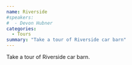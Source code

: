 ```yaml
---
name: Riverside
#speakers:
#  - Devon Hubner
categories:
  - Tours
summary: "Take a tour of Riverside car barn"
---
```


Take a tour of Riverside car barn.

